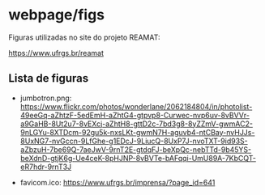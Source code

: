 # webpage/figs

Figuras utilizadas no site do projeto REAMAT:

https://www.ufrgs.br/reamat

## Lista de figuras

* jumbotron.png: https://www.flickr.com/photos/wonderlane/2062184804/in/photolist-49eeGq-aZhtzF-5edEmH-aZhtG4-gtpvp8-Curwec-nvp6uv-8vBVVr-a9GaHB-8Ut2u7-8vEXcj-aZhtH8-gttD2c-7bd3g8-8yZZmV-gwmAC2-9nLGYu-8XTDcm-92gu5k-nxsLKt-gwmN7H-aguvb4-ntCBay-nvHJJs-8UxNG7-nvGccn-9LfGhe-g1EDcJ-9LiucQ-8UxP7J-nvoTXT-9id93S-aZbzuH-7be69Q-7aeJwV-9rnT2E-gtdqFJ-beXpQc-nebTTd-9b45YS-beXdnD-gtjK6g-Ue4ceK-8pHJNP-8vBVTe-bAFqqi-UmU89A-7KbCQT-eR7hdr-9rnT3J

* favicom.ico: https://www.ufrgs.br/imprensa/?page_id=641